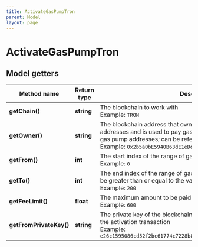 ```yaml
---
title: ActivateGasPumpTron
parent: Model
layout: page
---
```


# ActivateGasPumpTron

## Model getters

Method name | Return type | Description | Notes
------------ | ------------- | ------------- | -------------
**getChain()** | **string** | The blockchain to work with <br>Example: `TRON` |
**getOwner()** | **string** | The blockchain address that owns the precalculated gas pump addresses and is used to pay gas fees for operations made on the gas pump addresses; can be referred to as "master address" <br>Example: `0x2b5a0bE5940B63dE1eDdCCCa7bd977357e2488eD` |
**getFrom()** | **int** | The start index of the range of gas pump addresses to activate <br>Example: `0` |
**getTo()** | **int** | The end index of the range of gas pump addresses to activate; must be greater than or equal to the value in the <code>from</code> parameter <br>Example: `200` |
**getFeeLimit()** | **float** | The maximum amount to be paid as the gas fee (in TRX) <br>Example: `600` |
**getFromPrivateKey()** | **string** | The private key of the blockchain address that will pay the gas fee for the activation transaction <br>Example: `e26c1595086cd52f2bc61774c7228b841db66b4b9b0ed36dc29dbc90595dd5b6` |

